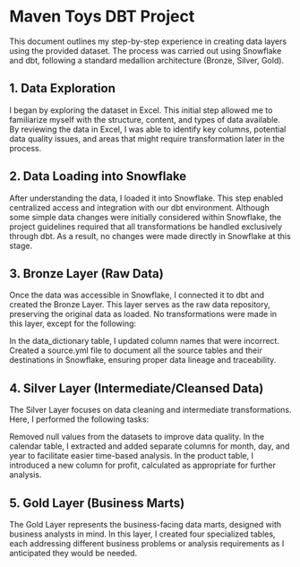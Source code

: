 # Maven Toys DBT Project
This document outlines my step-by-step experience in creating data layers using the provided dataset. The process was carried out using Snowflake and dbt, following a standard medallion architecture (Bronze, Silver, Gold).

## 1. Data Exploration
I began by exploring the dataset in Excel. This initial step allowed me to familiarize myself with the structure, content, and types of data available. By reviewing the data in Excel, I was able to identify key columns, potential data quality issues, and areas that might require transformation later in the process.

## 2. Data Loading into Snowflake
After understanding the data, I loaded it into Snowflake. This step enabled centralized access and integration with our dbt environment. Although some simple data changes were initially considered within Snowflake, the project guidelines required that all transformations be handled exclusively through dbt. As a result, no changes were made directly in Snowflake at this stage.

## 3. Bronze Layer (Raw Data)
Once the data was accessible in Snowflake, I connected it to dbt and created the Bronze Layer. This layer serves as the raw data repository, preserving the original data as loaded. No transformations were made in this layer, except for the following:

In the data_dictionary table, I updated column names that were incorrect.
Created a source.yml file to document all the source tables and their destinations in Snowflake, ensuring proper data lineage and traceability.
## 4. Silver Layer (Intermediate/Cleansed Data)
The Silver Layer focuses on data cleaning and intermediate transformations. Here, I performed the following tasks:

Removed null values from the datasets to improve data quality.
In the calendar table, I extracted and added separate columns for month, day, and year to facilitate easier time-based analysis.
In the product table, I introduced a new column for profit, calculated as appropriate for further analysis.
## 5. Gold Layer (Business Marts)
The Gold Layer represents the business-facing data marts, designed with business analysts in mind. In this layer, I created four specialized tables, each addressing different business problems or analysis requirements as I anticipated they would be needed.
